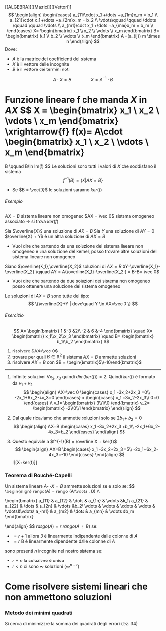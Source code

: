 [[ALGEBRA]][[Matrici]][[Vettori]]
$$
\begin{align}
\begin{cases}
a_{11}\cdot x_1 +\dots +a_{1m}x_m = b_1 \\
a_{21}\cdot x_1 +\dots +a_{2m}x_m = b_2 \\
\vdots\qquad \qquad \ddots \qquad \qquad \vdots \\
a_{m1}\cdot x_1 +\dots +a_{mm}x_m = b_m \\
\end{cases}
X=
\begin{bmatrix}
x_1 \\
x_2 \\
\vdots \\
x_m
\end{bmatrix}
B=
\begin{bmatrix}
b_1 \\
b_2 \\
\vdots \\
b_m
\end{bmatrix}
A =(a_{ij}) m \times n
\end{align}
$$
Dove:
- $A$ è la matrice dei coefficienti del sistema
- $X$ è il vettore delle incognite
- $B$ è il vettore dei termini noti

$$
A\cdot X=B 
\qquad \qquad
X = A^{-1}\cdot B
$$

Funzione lineare f che manda $X$ in $AX$ 
$$
X = 
\begin{bmatrix}
x_1 \\
x_2 \\
\vdots \\
x_m
\end{bmatrix}
\xrightarrow{f}
f(x)=
A\cdot
\begin{bmatrix}
x_1 \\
x_2 \\
\vdots \\
x_m
\end{bmatrix}
=
B
\qquad B\in Im(f)
$$
Le soluzioni sono tutti i valori di $X$ che soddisfano il sistema
$$
f^{-1}(B) = \{ X | AX = B\}
$$
- Se $B = \vec{0}$  le soluzioni saranno $ker(f)$


###### Esempio
$AX = B$ sistema lineare non omogeneo
$AX = \vec 0$ sistema omogeneo associato $\rightarrow$ si trova $ker(f)$

Sia $\overline{X}$ una soluzione di $AX=B$
Sia $Y$ una soluzione di $AY=0$
$\overline{X} + Y$ è un altra soluzione di $AX=B$
- Vuol dire che partendo da una soluzione del sistema lineare non omogeneo e una soluzione del kernel, posso trovare altre soluzioni del sistema lineare non omogeneo

Siano $\overline{X_1},\overline{X_2}$ soluzioni di $AX=B$
$Y=\overline{X_1}-\overline{X_2} \qquad AY = A(\overline{X_1}-\overline{X_2}) = B-B= \vec 0$ 
- Vuol dire che partendo da due soluzioni del sistema non omogeneo posso ottenere una soluzione dei sistema omogeneo

Le soluzioni di $AX=B$ sono tutte del tipo:
$$
\{\overline{X}+Y | dove\quad Y \in AX=\vec 0 \} 
$$

###### Esercizio
$$
A=
\begin{bmatrix}
1 &-3 &2\\
-2 & 6 &-4
\end{bmatrix}
\quad 
X=
\begin{bmatrix}
x_1\\x_2\\x_3
\end{bmatrix}
\quad
B=
\begin{bmatrix}
b_1\\b_2
\end{bmatrix}
$$
1.  risolvere $AX=\vec 0$
2. trovare per quali $B \in \mathbb{R}^2$ il sistema  $AX=B$ ammette soluzioni
3. risolvere $AX = B$ con $B = \begin{bmatrix}5\\-10\end{bmatrix}$ 
---
1. Infinite soluzioni $\forall x_2,x_3$ quindi $dim(ker(f))=2$. Quindi $ker(f)$ è formato da $v_1 + v_2$ 
$$
\begin{align}
AX=\vec 0 
\begin{cases}
x_1 -3x_2+2x_3 =0\\
-2x_1+6x_2-4x_3=0
\end{cases}
=
\begin{cases}
x_1 =3x_2-2x_3\\
0=0
\end{cases} \\
v_1=
\begin{bmatrix}
3\\1\\0
\end{bmatrix}
v_2=
\begin{bmatrix}
-2\\0\\1
\end{bmatrix}
\end{align}
$$

2. Dal quale ricaviamo che ammette soluzioni solo se  $2b_1+b_2 =0$
$$
\begin{align}
AX=B 
\begin{cases}
x_1 -3x_2+2x_3 =b_1\\
-2x_1+6x_2-4x_3=b_2
\end{cases}
\end{align}
$$
 
3. Questo equivale a $f^{-1}(B) = \overline X + ker(f)$ 
$$
\begin{align}
AX=B 
\begin{cases}
x_1 -3x_2+2x_3 =5\\
-2x_1+6x_2-4x_3=-10
\end{cases}
\end{align}
$$
![[X+ker(f)]]


### Teorema di Rouché-Capelli
Un sistema lineare $A\cdots X= B$ ammette soluzioni se e solo se:
$$
\begin{align}
rango(A) = rango (A\:\vdots \: B)
\\\\

\begin{bmatrix}
a_{11} & a_{12} & \dots & a_{1n} & \vdots &b_1\\
a_{21} & a_{22} & \dots & a_{2n} & \vdots &b_2\\
\vdots & \vdots & \ddots & \vdots & \vdots&\vdots\\
a_{m1} & a_{m2} & \dots & a_{mn} & \vdots &b_m
\end{bmatrix}

\end{align}
$$
$rango(A) = r$
$rango(A\:\vdots \: B)$ se:
- $= r+1$ allora $B$ è linearmente indipendente  dalle colonne di $A$
- $=r$ B è linearmente dipendente dalle colonne di $A$

sono presenti $n$ incognite nel nostro sistema se:
- $r=n$ la soluzione è unica 
- $r<n$ ci sono $\infty$ soluzioni  ($\infty^{n-r}$)

# Come risolvere sistemi lineari che non ammettono soluzioni

### Metodo dei minimi quadrati
Si cerca di minimizzre la somma dei quadrati degli errori (lez. 34)
